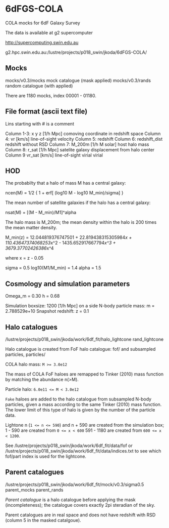 6dFGS-COLA
==========

COLA mocks for 6dF Galaxy Survey

The data is available at g2 supercomputer

http://supercomputing.swin.edu.au

g2.hpc.swin.edu.au:/lustre/projects/p018_swin/jkoda/6dFGS-COLA/


## Mocks

mocks/v0.3/mocks    mock catalogue   (mask applied)
mocks/v0.3/rands    random catalogue (with applied)

There are 1180 mocks, index  00001 - 01180.


## File format (ascii text file)

Lins starting with # is a comment

Column 1-3: x y z [1/h Mpc] comoving coordinate in redshift space
Column 4:   vr    [km/s]    line-of-sight velocity
Column 5:   redshift
Column 6:   redshift_dist   redshift without RSD
Column 7:   M_200m [1/h M solar]  host halo mass
Column 8:   r_sat [1/h Mpc] satelite galaxy displacement from halo center
Column 9    vr_sat [km/s]   line-of-sight virial virial


## HOD

The probabilty that a halo of mass M has a central galaxy:

ncen(M) = 1/2 { 1 + erf[ (log10 M - log10 M_min)/sigma] }

The mean number of satellite galaxies if the halo has a central galaxy:

nsat(M) = [(M - M_min)/M1]^alpha

The halo mass is M_200m; the mean density within the halo is 200 times
the mean matter density.


M_min(z) = 12.044819376747501 + 22.819438315305984*x +  110.43647374068253*x^2
           - 1435.652917667794*x^3 + 3679.37702426386*x^4

where x = z - 0.05

sigma = 0.5
log10(M1/M_min) = 1.4
alpha = 1.5


## Cosmology and simulation parameters

Omega_m = 0.30
h       = 0.68

Simulation boxsize: 1200 [1/h Mpc] on a side
N-body particle mass: m = 2.788529e+10
Snapshot redshift:    z = 0.1


## Halo catalogues

/lustre/projects/p018_swin/jkoda/work/6df_fit/halo_lightcone rand_lightcone

Halo catalogue is created from FoF halo catalogue:
    fof/
and subsampled particles,
    particles/

COLA halo mass: `M >= 3.0e12`

The mass of COLA FoF haloes are remapped to Tinker (2010) mass
function by matching the abundance n(>M).

Particle halo:  `6.0e11 <= M < 3.0e12`

`Fake` haloes are added to the halo catalogue from subsampled N-body
particles, given a mass according to the same Tinker (2010) mass
function. The lower limit of this type of halo is given by the number
of the particle data.

Lightone n (`1 <= n <= 590`) and n + 590 are created from the simulation
box;
1   -  590 are created from `0 <= x < 600`
591 - 1180 are created from `600 <= x < 1200`.

See
/lustre/projects/p018_swin/jkoda/work/6df_fit/data/fof
or
/lustre/projects/p018_swin/jkoda/work/6df_fit/data/indices.txt
to see which fof/part index is used for the lightcone.


## Parent catalogues

/lustre/projects/p018_swin/jkoda/work/6df_fit/mock/v0.3/sigma0.5
parent_mocks
parent_rands

*Parent catalogue* is a halo catalogue before applying the mask
 (incompleteness); the catalogue covers exactly 2pi steradian of the
 sky.

Parent catalogues are in real space and does not have redshift with RSD
(column 5 in the masked catalgoue).

